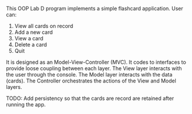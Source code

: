 This OOP Lab D program implements a simple flashcard application.
User can:
1. View all cards on record
2. Add a new card
3. View a card
4. Delete a card
5. Quit

It is designed as an Model-View-Controller (MVC).
It codes to interfaces to provide loose coupling between each layer.
The View layer interacts with the user through the console.
The Model layer interacts with the data (cards).
The Controller orchestrates the actions of the View and Model layers.

TODO:
Add persistency so that the cards are record are retained after running the app.
